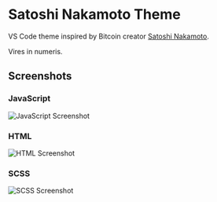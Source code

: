 # Satoshi Nakamoto Theme

VS Code theme inspired by Bitcoin creator [Satoshi Nakamoto](https://en.wikipedia.org/wiki/Satoshi_Nakamoto#:~:text=Satoshi%20Nakamoto%20is%20the%20name,devised%20the%20first%20blockchain%20database.).

Vires in numeris.

## Screenshots


### JavaScript
![JavaScript Screenshot](https://user-images.githubusercontent.com/56690114/113480930-e2f0bb80-9464-11eb-9635-dc133047f557.PNG "JavaScript Screenshot")


### HTML
![HTML Screenshot](https://user-images.githubusercontent.com/56690114/113480929-e1bf8e80-9464-11eb-83a4-e50a8be56689.PNG "HTML Screenshot")


### SCSS
![SCSS Screenshot](https://user-images.githubusercontent.com/56690114/113480932-e4ba7f00-9464-11eb-83ba-bfc30400b2e7.PNG "SCSS Screenshot")

